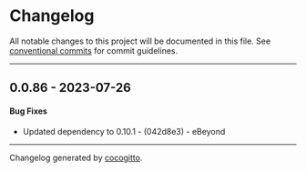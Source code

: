 # Changelog
All notable changes to this project will be documented in this file. See [conventional commits](https://www.conventionalcommits.org/) for commit guidelines.

- - -
## 0.0.86 - 2023-07-26
#### Bug Fixes
- Updated dependency to 0.10.1 - (042d8e3) - eBeyond

- - -

Changelog generated by [cocogitto](https://github.com/cocogitto/cocogitto).
